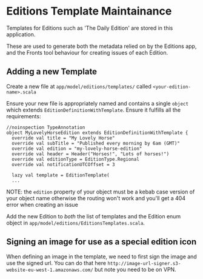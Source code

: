 # Editions Template Maintainance

Templates for Editions such as 'The Daily Edition' are stored in this application.

These are used to generate both the metadata relied on by the Editions app, and the
Fronts tool behaviour for creating issues of each Edition.

## Adding a new Template

Create a new file at `app/model/editions/templates/` called `<your-edition-name>.scala`

Ensure your new file is appropriately named and contains a single `object` which
extends `EditionDefinitionWithTemplate`. Ensure it fulfills all the requirements:

```
//noinspection TypeAnnotation
object MyLovelyHorseEdition extends EditionDefinitionWithTemplate {
  override val title = "My Lovely Horse"
  override val subTitle = "Published every morning by 6am (GMT)"
  override val edition = "my-lovely-horse-edition"
  override val header = Header("Horses!", "Lots of horses!")
  override val editionType = EditionType.Regional
  override val notificationUTCOffset = 3

  lazy val template = EditionTemplate(
  ...
```

NOTE: the `edition` property of your object must be a kebab case version of your object name otherwise the routing won't
work and you'll get a 404 error when creating an issue

Add the new Edition to _both_ the list of templates and the Edition enum object
in `app/model/editions/EditionsTemplates.scala`.

## Signing an image for use as a special edition icon

When defining an image in the template, we need to first sign the image and use the signed url.
You can do that here `http://image-url-signer.s3-website-eu-west-1.amazonaws.com/` but note you need to be on VPN.

